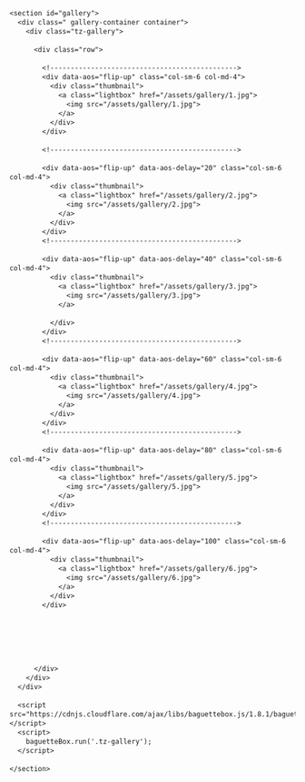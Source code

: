 

<head>
  <link rel="stylesheet" href="https://stackpath.bootstrapcdn.com/bootstrap/4.4.1/css/bootstrap.min.css"
    integrity="sha384-Vkoo8x4CGsO3+Hhxv8T/Q5PaXtkKtu6ug5TOeNV6gBiFeWPGFN9MuhOf23Q9Ifjh" crossorigin="anonymous">
  <link rel="stylesheet" href="https://cdnjs.cloudflare.com/ajax/libs/baguettebox.js/1.8.1/baguetteBox.min.css">
  <link href="./css/thumbnail-gallery.css" rel="stylesheet" />

  <style>
    .tz-gallery {
      padding: 40px;
    }

    .tz-gallery .thumbnail {
      padding: 0;
      margin-bottom: 30px;
      background-color: #fff;
      border-radius: 4px;
      border: none;
      transition: 0.15s ease-in-out;
      box-shadow: 0 8px 15px rgba(0, 0, 0, 0.06);
    }

    .tz-gallery .thumbnail:hover {
      transform: translateY(-10px) scale(1.02);
    }

    .baguetteBox-button {
      background-color: transparent !important;
    }


    .carousel-inner>.item>a>img,
    .carousel-inner>.item>img,
    .img-responsive,
    .thumbnail a>img,
    .thumbnail>img {
      display: block;
      max-width: 100%;
      height: auto;
    }
  </style>

</head>

<body>


  <main>


    <section id="gallery">
      <div class=" gallery-container container">
        <div class="tz-gallery">

          <div class="row">

            <!---------------------------------------------->
            <div data-aos="flip-up" class="col-sm-6 col-md-4">
              <div class="thumbnail">
                <a class="lightbox" href="/assets/gallery/1.jpg">
                  <img src="/assets/gallery/1.jpg">
                </a>
              </div>
            </div>

            <!---------------------------------------------->

            <div data-aos="flip-up" data-aos-delay="20" class="col-sm-6 col-md-4">
              <div class="thumbnail">
                <a class="lightbox" href="/assets/gallery/2.jpg">
                  <img src="/assets/gallery/2.jpg">
                </a>
              </div>
            </div>
            <!---------------------------------------------->

            <div data-aos="flip-up" data-aos-delay="40" class="col-sm-6 col-md-4">
              <div class="thumbnail">
                <a class="lightbox" href="/assets/gallery/3.jpg">
                  <img src="/assets/gallery/3.jpg">
                </a>

              </div>
            </div>
            <!---------------------------------------------->

            <div data-aos="flip-up" data-aos-delay="60" class="col-sm-6 col-md-4">
              <div class="thumbnail">
                <a class="lightbox" href="/assets/gallery/4.jpg">
                  <img src="/assets/gallery/4.jpg">
                </a>
              </div>
            </div>
            <!---------------------------------------------->

            <div data-aos="flip-up" data-aos-delay="80" class="col-sm-6 col-md-4">
              <div class="thumbnail">
                <a class="lightbox" href="/assets/gallery/5.jpg">
                  <img src="/assets/gallery/5.jpg">
                </a>
              </div>
            </div>
            <!---------------------------------------------->

            <div data-aos="flip-up" data-aos-delay="100" class="col-sm-6 col-md-4">
              <div class="thumbnail">
                <a class="lightbox" href="/assets/gallery/6.jpg">
                  <img src="/assets/gallery/6.jpg">
                </a>
              </div>
            </div>






          </div>
        </div>
      </div>

      <script src="https://cdnjs.cloudflare.com/ajax/libs/baguettebox.js/1.8.1/baguetteBox.min.js"></script>
      <script>
        baguetteBox.run('.tz-gallery');
      </script>

    </section>


  </main>

